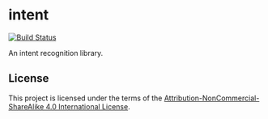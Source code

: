 # intent
[![Build Status](https://travis-ci.org/stevesoltys/intent.svg?branch=master)](https://travis-ci.org/stevesoltys/intent)

An intent recognition library.

## License
This project is licensed under the terms of the
[Attribution-NonCommercial-ShareAlike 4.0 International License](https://creativecommons.org/licenses/by-nc-sa/4.0/).

